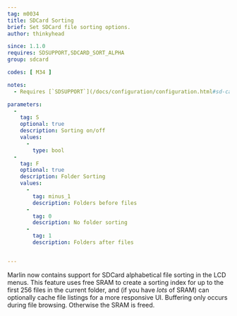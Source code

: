 ```yaml
---
tag: m0034
title: SDCard Sorting
brief: Set SDCard file sorting options.
author: thinkyhead

since: 1.1.0
requires: SDSUPPORT,SDCARD_SORT_ALPHA
group: sdcard

codes: [ M34 ]

notes:
  - Requires [`SDSUPPORT`](/docs/configuration/configuration.html#sd-card) and `SDCARD_SORT_ALPHA`.

parameters:
  -
    tag: S
    optional: true
    description: Sorting on/off
    values:
      -
        type: bool
  -
    tag: F
    optional: true
    description: Folder Sorting
    values:
      -
        tag: minus_1
        description: Folders before files
      -
        tag: 0
        description: No folder sorting
      -
        tag: 1
        description: Folders after files


---
```


Marlin now contains support for SDCard alphabetical file sorting in the LCD menus. This feature uses free SRAM to create a sorting index for up to the first 256 files in the current folder, and (if you have _lots_ of SRAM) can optionally cache file listings for a more responsive UI. Buffering only occurs during file browsing. Otherwise the SRAM is freed.
